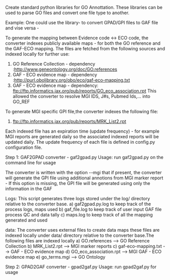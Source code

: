 Create standard python libraries for GO Annottation. 
These libraries can be used to parse GO files and convert one file type to another. 

Example: One could use the library- to convert GPAD/GPI files to GAF file and vise versa -

To generate the mapping between Evidence code <-> ECO code, the converter indexes
publicly available maps - for both the GO reference and the GAF-ECO mapping.
The files are fetched from the following sources and indexed locally for further use:
  1) GO Reference Collection - dependency :http://www.geneontology.org/doc/GO.references
  2) GAF - ECO evidence map - dependency :http://purl.obolibrary.org/obo/eco/gaf-eco-mapping.txt
  3) GAF - ECO evidence map - dependency: ftp://ftp.informatics.jax.org/pub/reports/GO_eco_association.rpt
This allowed the converter to resolve MGI IDS, J#s, Pubmed Ids,... into GO_REF

To generate MGI specific GPI file,the converter indexes the following file:
  1) ftp://ftp.informatics.jax.org/pub/reports/MRK_List2.rpt

Each indexed file has an expiration time (update frequency) - for example 
MGI reports are generated daily so the associated indexed reports will be updated daily.
The update frequency of each file is defined in config.py configuration file.

Step 1: GAF2GPAD converter - gaf2gpad.py
  Usage: run gaf2gpad.py on the command line for usage

  The converter is written with the option --mgi that if present,
  the converter will generate the GPI file using additional
  annotions from MGI marker report - If this option is missing,
  the GPI file will be generated using only the information in the GAF

 Logs: This script generates three logs stored under the log/ directory relative
 to the converter base.
 a) gaf2gpad.py.log to keep track of the process logs, maps used
 b) gaf_file.log  to keep track of user input GAF file process QC and data tally
 c) maps.log to keep track of all the mapping generated and used

 data: The converter uses external files to create data maps
       these files are indexed locally under data/ directory relative 
   to the converter base.The following files are indexed locally 
 a) GO.references --> GO Reference Collection
 b) MRK_List2.rpt --> MGI marker reports
 c) gaf-eco-mapping.txt  --> GAF - ECO evidence map
 d) GO_eco_association.rpt  --> MGI GAF - ECO evidence map
 e) go_terms.mgi --> GO Ontology

Step 2: GPAD2GAF converter - gpad2gaf.py
  Usage: run gpad2gaf.py for usage

 

